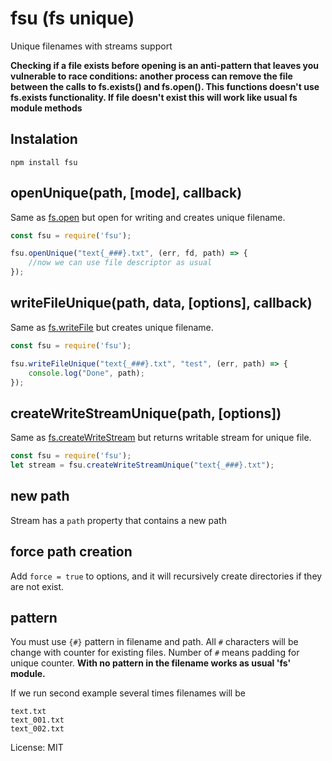 # fsu (fs unique)
Unique filenames with streams support

**Checking if a file exists before opening is an anti-pattern that leaves you vulnerable to race conditions: another process can remove the file between the calls to fs.exists() and fs.open(). This functions doesn't use fs.exists functionality. If file doesn't exist this will work like usual fs module methods**

## Instalation
`npm install fsu`

## openUnique(path, [mode], callback)
Same as [fs.open](http://nodejs.org/api/fs.html#fs_fs_open_path_flags_mode_callback) but open for writing and creates unique filename.

```js
const fsu = require('fsu');

fsu.openUnique("text{_###}.txt", (err, fd, path) => {
    //now we can use file descriptor as usual
});
```

## writeFileUnique(path, data, [options], callback)
Same as [fs.writeFile](http://nodejs.org/api/fs.html#fs_fs_writefile_filename_data_options_callback) but creates unique filename.

```js
const fsu = require('fsu');

fsu.writeFileUnique("text{_###}.txt", "test", (err, path) => {
    console.log("Done", path);
});
```

## createWriteStreamUnique(path, [options])
Same as [fs.createWriteStream](https://nodejs.org/api/fs.html#fs_fs_createwritestream_path_options) but returns writable stream for unique file.

```js
const fsu = require('fsu');
let stream = fsu.createWriteStreamUnique("text{_###}.txt");
```

## new path
Stream has a `path` property that contains a new path

## force path creation
Add `force = true` to options, and it will recursively create directories if they are not exist.

## pattern
You must use `{#}` pattern in filename and path. All `#` characters will be change with counter for existing files. Number of `#` means padding for unique counter. **With no pattern in the filename works as usual 'fs' module.**

If we run second example several times filenames will be
```
text.txt
text_001.txt
text_002.txt
```


License: MIT

